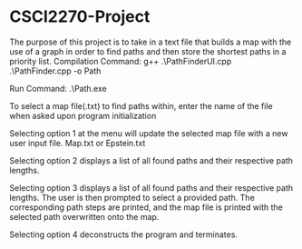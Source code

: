 # CSCI2270-Project
The purpose of this project is to take in a text file that builds a map with the use of a graph in order to find paths and then store the shortest paths in a priority list.
Compilation Command:
  g++ .\PathFinderUI.cpp .\PathFinder.cpp -o Path

Run Command: .\Path.exe

To select a map file(.txt) to find paths within, enter the name of the file when asked upon program initialization

Selecting option 1 at the menu will update the selected map file with a new user input file.
	Map.txt or Epstein.txt

Selecting option 2 displays a list of all found paths and their respective path lengths.

Selecting option 3 displays a list of all found paths and their respective path lengths. The user is then prompted to select a provided path. The corresponding path steps are printed, and the map file is printed with the selected path overwritten onto the map.

Selecting option 4 deconstructs the program and terminates. 

